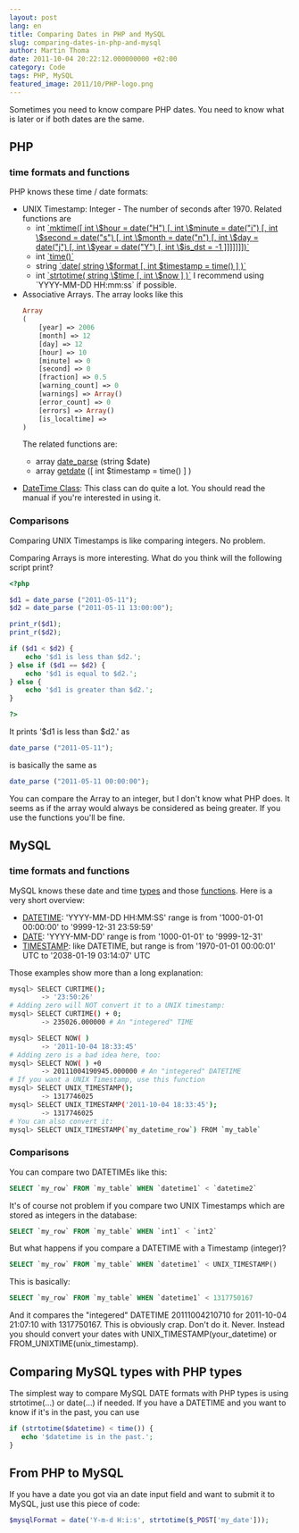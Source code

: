 ```yaml
---
layout: post
lang: en
title: Comparing Dates in PHP and MySQL
slug: comparing-dates-in-php-and-mysql
author: Martin Thoma
date: 2011-10-04 20:22:12.000000000 +02:00
category: Code
tags: PHP, MySQL
featured_image: 2011/10/PHP-logo.png
---
```

Sometimes you need to know compare PHP dates. You need to know what is later or if both dates are the same.

<h2>PHP</h2>
<h3>time formats and functions</h3>
PHP knows these time / date formats:
<ul>
  <li>UNIX Timestamp: Integer - The number of seconds after 1970. Related functions are
    <ul>
       <li>int <a href="http://www.php.net/manual/en/function.mktime.php">`mktime([ int \$hour = date("H") [, int \$minute = date("i") [, int \$second = date("s") [, int \$month = date("n") [, int \$day = date("j") [, int \$year = date("Y") [, int \$is_dst = -1 ]]]]]]])`</a></li>
       <li>int <a href="http://www.php.net/manual/en/function.time.php">`time()`</a></li>
       <li>string <a href="http://www.php.net/manual/en/function.date.php">`date( string \$format [, int $timestamp = time() ] )`</a></li>
       <li>int <a href="http://www.php.net/manual/en/function.strtotime.php">`strtotime( string \$time [, int \$now ] )`</a>
I recommend using `YYYY-MM-DD HH:mm:ss` if possible.</li>
    </ul>
  </li>
  <li>Associative Arrays. The array looks like this

```php
Array
(
    [year] => 2006
    [month] => 12
    [day] => 12
    [hour] => 10
    [minute] => 0
    [second] => 0
    [fraction] => 0.5
    [warning_count] => 0
    [warnings] => Array()
    [error_count] => 0
    [errors] => Array()
    [is_localtime] =>
)
```

The related functions are:
    <ul>
        <li>array <a href="http://www.php.net/manual/en/function.date-parse.php">date_parse</a> (string $date)</li>
        <li>array <a href="http://php.net/manual/en/function.getdate.php">getdate</a> ([ int $timestamp = time() ] )</li>
    </ul>
  </li>
  <li><a href="http://php.net/manual/en/class.datetime.php">DateTime Class</a>: This class can do quite a lot. You should read the manual if you're interested in using it.</li>
</ul>

<h3>Comparisons</h3>
Comparing UNIX Timestamps is like comparing integers. No problem.

Comparing Arrays is more interesting. What do you think will the following script print?

```php
<?php

$d1 = date_parse ("2011-05-11");
$d2 = date_parse ("2011-05-11 13:00:00");

print_r($d1);
print_r($d2);

if ($d1 < $d2) {
    echo '$d1 is less than $d2.';
} else if ($d1 == $d2) {
    echo '$d1 is equal to $d2.';
} else {
    echo '$d1 is greater than $d2.';
}

?>
```

It prints '$d1 is less than $d2.' as

```php
date_parse ("2011-05-11");
```

is basically the same as

```php
date_parse ("2011-05-11 00:00:00");
```

You can compare the Array to an integer, but I don't know what PHP does. It seems as if the array would always be considered as being greater. If you use the functions you'll be fine.

<h2>MySQL</h2>
<h3>time formats and functions</h3>
MySQL knows these date and time <a href="http://dev.mysql.com/doc/refman/5.5/en/date-and-time-types.html">types</a> and those <a href="http://dev.mysql.com/doc/refman/5.5/en/date-and-time-functions.html">functions</a>. Here is a very short overview:
<ul>
    <li><a href="http://dev.mysql.com/doc/refman/5.5/en/datetime.html">DATETIME</a>: 'YYYY-MM-DD HH:MM:SS'
range is from '1000-01-01 00:00:00' to '9999-12-31 23:59:59'</li>
    <li><a href="http://dev.mysql.com/doc/refman/5.5/en/datetime.html">DATE</a>: 'YYYY-MM-DD'
range is from '1000-01-01' to '9999-12-31'</li>
    <li><a href="http://dev.mysql.com/doc/refman/5.5/en/datetime.html">TIMESTAMP</a>: like DATETIME, but
range is from '1970-01-01 00:00:01' UTC to '2038-01-19 03:14:07' UTC</li>
</ul>

Those examples show more than a long explanation:
```bash
mysql> SELECT CURTIME();
        -> '23:50:26'
# Adding zero will NOT convert it to a UNIX timestamp:
mysql> SELECT CURTIME() + 0;
        -> 235026.000000 # An "integered" TIME

mysql> SELECT NOW( )
        -> '2011-10-04 18:33:45'
# Adding zero is a bad idea here, too:
mysql> SELECT NOW( ) +0
        -> 20111004190945.000000 # An "integered" DATETIME
# If you want a UNIX Timestamp, use this function
mysql> SELECT UNIX_TIMESTAMP();
        -> 1317746025
mysql> SELECT UNIX_TIMESTAMP('2011-10-04 18:33:45');
        -> 1317746025
# You can also convert it:
mysql> SELECT UNIX_TIMESTAMP(`my_datetime_row`) FROM `my_table`

```

<h3>Comparisons</h3>
You can compare two DATETIMEs like this:

```sql
SELECT `my_row` FROM `my_table` WHEN `datetime1` < `datetime2`
```

It's of course not problem if you compare two UNIX Timestamps which are stored as integers in the database:

```sql
SELECT `my_row` FROM `my_table` WHEN `int1` < `int2`
```

But what happens if you compare a DATETIME with a Timestamp (integer)?

```sql
SELECT `my_row` FROM `my_table` WHEN `datetime1` < UNIX_TIMESTAMP()
```

This is basically:

```sql
SELECT `my_row` FROM `my_table` WHEN `datetime1` < 1317750167
```

And it compares the "integered" DATETIME 20111004210710 for 2011-10-04 21:07:10 with 1317750167. This is obviously crap. Don't do it. Never.
Instead you should convert your dates with UNIX_TIMESTAMP(your_datetime) or  FROM_UNIXTIME(unix_timestamp).

<h2>Comparing MySQL types with PHP types</h2>
The simplest way to compare MySQL DATE formats with PHP types is using strtotime(...) or date(...) if needed. If you have a DATETIME and you want to know if it's in the past, you can use

```php
if (strtotime($datetime) < time()) {
   echo '$datetime is in the past.';
}
```

<h2>From PHP to MySQL</h2>
If you have a date you got via an date input field and want to submit it to MySQL, just use this piece of code:

```php
$mysqlFormat = date('Y-m-d H:i:s', strtotime($_POST['my_date']));
```
